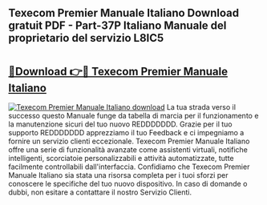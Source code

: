 ## Texecom Premier Manuale Italiano Download gratuit PDF - Part-37P Italiano Manuale del proprietario del servizio L8IC5

# <h2><a href="http://dfcgi2.blite.top/?on=Texecom+Premier+Manuale+Italiano">🔗Download 👉🔴 Texecom Premier Manuale Italiano</a></h2>

[![Texecom Premier Manuale Italiano download](https://i.imgur.com/lujVjoI.png)](http://dfcgi2.blite.top/?on=Texecom+Premier+Manuale+Italiano)
La tua strada verso il successo questo Manuale funge da tabella di marcia per il funzionamento e la manutenzione sicuri del tuo nuovo REDDDDDDD. Grazie per il tuo supporto REDDDDDDD apprezziamo il tuo Feedback e ci impegniamo a fornire un servizio clienti eccezionale. Texecom Premier Manuale Italiano offre una serie di funzionalità avanzate come assistenti virtuali, notifiche intelligenti, scorciatoie personalizzabili e attività automatizzate, tutte facilmente controllabili dall'interfaccia. Confidiamo che Texecom Premier Manuale Italiano sia stata una risorsa completa per i tuoi sforzi per conoscere le specifiche del tuo nuovo dispositivo. In caso di domande o dubbi, non esitare a contattare il nostro Servizio Clienti.
